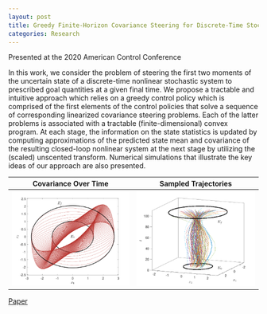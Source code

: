```yaml
---
layout: post
title: Greedy Finite-Horizon Covariance Steering for Discrete-Time Stochastic Nonlinear Systems Based on the Unscented Transform | ACC 2020
categories: Research
---
```


Presented at the 2020 American Control Conference

In this work, we consider the problem of steering the first two moments of the uncertain state of a discrete-time nonlinear stochastic system to prescribed goal quantities at a given final time. We propose a tractable and intuitive approach which relies on a greedy control policy which is comprised of the first elements of the control policies that solve a sequence of corresponding linearized covariance steering problems. Each of the latter problems is associated with a tractable (finite-dimensional) convex program. At each stage, the information on the state statistics is updated by computing approximations of the predicted state mean and covariance of the resulting closed-loop nonlinear system at the next stage by utilizing the (scaled) unscented transform. Numerical simulations that illustrate the key ideas of our approach are also presented.

Covariance Over Time   |  Sampled Trajectories
:-------------------------:|:-------------------------:
![](/docs/greedy_covariance_2d.png)  |  ![](/docs/greedy_covariance_trajectories_3d.png)

[Paper](https://arxiv.org/pdf/2003.03679.pdf)
